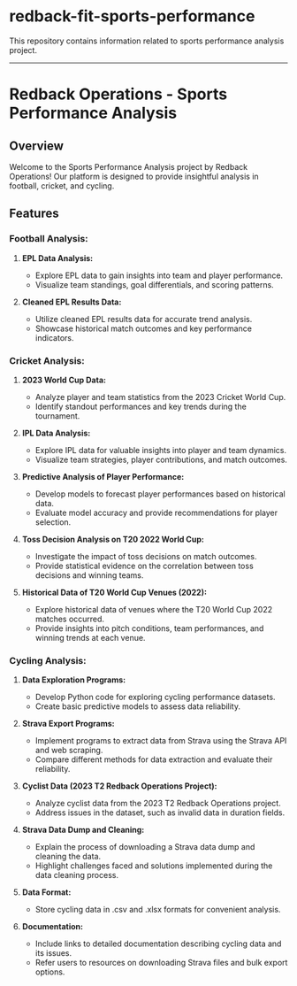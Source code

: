 # redback-fit-sports-performance
This repository contains information related to sports performance analysis project.

---

# Redback Operations - Sports Performance Analysis


## Overview

Welcome to the Sports Performance Analysis project by Redback Operations! Our platform is designed to provide insightful analysis in football, cricket, and cycling. 

## Features

### Football Analysis:

1. **EPL Data Analysis:**
   - Explore EPL data to gain insights into team and player performance.
   - Visualize team standings, goal differentials, and scoring patterns.

2. **Cleaned EPL Results Data:**
   - Utilize cleaned EPL results data for accurate trend analysis.
   - Showcase historical match outcomes and key performance indicators.

### Cricket Analysis:

1. **2023 World Cup Data:**
   - Analyze player and team statistics from the 2023 Cricket World Cup.
   - Identify standout performances and key trends during the tournament.

2. **IPL Data Analysis:**
   - Explore IPL data for valuable insights into player and team dynamics.
   - Visualize team strategies, player contributions, and match outcomes.

3. **Predictive Analysis of Player Performance:**
   - Develop models to forecast player performances based on historical data.
   - Evaluate model accuracy and provide recommendations for player selection.

4. **Toss Decision Analysis on T20 2022 World Cup:**
   - Investigate the impact of toss decisions on match outcomes.
   - Provide statistical evidence on the correlation between toss decisions and winning teams.

5. **Historical Data of T20 World Cup Venues (2022):**
   - Explore historical data of venues where the T20 World Cup 2022 matches occurred.
   - Provide insights into pitch conditions, team performances, and winning trends at each venue.

### Cycling Analysis:

1. **Data Exploration Programs:**
   - Develop Python code for exploring cycling performance datasets.
   - Create basic predictive models to assess data reliability.

2. **Strava Export Programs:**
   - Implement programs to extract data from Strava using the Strava API and web scraping.
   - Compare different methods for data extraction and evaluate their reliability.

3. **Cyclist Data (2023 T2 Redback Operations Project):**
   - Analyze cyclist data from the 2023 T2 Redback Operations project.
   - Address issues in the dataset, such as invalid data in duration fields.

4. **Strava Data Dump and Cleaning:**
   - Explain the process of downloading a Strava data dump and cleaning the data.
   - Highlight challenges faced and solutions implemented during the data cleaning process.

5. **Data Format:**
   - Store cycling data in .csv and .xlsx formats for convenient analysis.

6. **Documentation:**
   - Include links to detailed documentation describing cycling data and its issues.
   - Refer users to resources on downloading Strava files and bulk export options.
